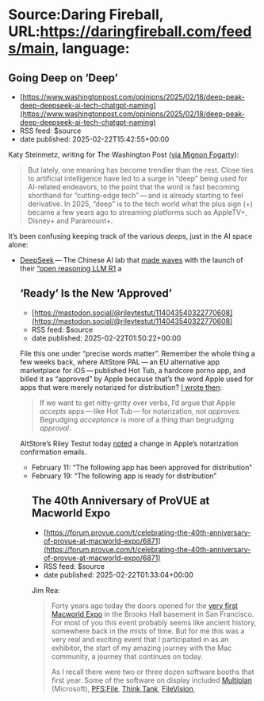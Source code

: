 # Source:Daring Fireball, URL:https://daringfireball.com/feeds/main, language:

## Going Deep on ‘Deep’
 - [https://www.washingtonpost.com/opinions/2025/02/18/deep-peak-deep-deepseek-ai-tech-chatgpt-naming](https://www.washingtonpost.com/opinions/2025/02/18/deep-peak-deep-deepseek-ai-tech-chatgpt-naming)
 - RSS feed: $source
 - date published: 2025-02-22T15:42:55+00:00

<p>Katy Steinmetz, writing for The Washington Post (<a href="https://zirk.us/@grammargirl/114037293773922406">via Mignon Fogarty</a>):</p>

<blockquote>
  <p>But lately, one meaning has become trendier than the rest. Close
ties to artificial intelligence have led to a surge in “deep”
being used for AI-related endeavors, to the point that the word is
fast becoming shorthand for “cutting-edge tech” — and is already
starting to feel derivative. In 2025, “deep” is to the tech world
what the plus sign (+) became a few years ago to streaming
platforms such as AppleTV+, Disney+ and Paramount+.</p>
</blockquote>

<p>It’s been confusing keeping track of the various <em>deep</em>s, just in the AI space alone:</p>

<ul>
<li><a href="https://www.deepseek.com/">DeepSeek</a> — The Chinese AI lab that <a href="https://daringfireball.net/linked/2025/01/27/nvidia-deepseek-haircut">made waves</a> with the launch of their <a href="https://stratechery.com/2025/deepseek-faq/">“open reasoning LLM R1</a> a

## ‘Ready’ Is the New ‘Approved’
 - [https://mastodon.social/@rileytestut/114043540322770608](https://mastodon.social/@rileytestut/114043540322770608)
 - RSS feed: $source
 - date published: 2025-02-22T01:50:22+00:00

<p>File this one under “precise words matter”. Remember the whole thing a few weeks back, where AltStore PAL — an EU alternative app marketplace for iOS — published Hot Tub, a hardcore porno app, and billed it as “approved” by Apple because that’s the word Apple used for apps that were merely notarized for distribution? <a href="https://daringfireball.net/2025/02/hot_tob_hardcore_porno_app_eu">I wrote then</a>:</p>

<blockquote>
  <p>If we want to get nitty-gritty over verbs, I’d argue that Apple
<em>accepts</em> apps — like Hot Tub — for notarization, not
<em>approves</em>. Begrudging <em>acceptance</em> is more of a thing than
begrudging <em>approval</em>.</p>
</blockquote>

<p>AltStore’s Riley Testut today <a href="https://mastodon.social/@rileytestut/114043540322770608">noted</a> a change in Apple’s notarization confirmation emails.</p>

<ul>
<li>February 11: “The following app has been approved for distribution”</li>
<li>February 19: “The following app is ready for distribution”

## The 40th Anniversary of ProVUE at Macworld Expo
 - [https://forum.provue.com/t/celebrating-the-40th-anniversary-of-provue-at-macworld-expo/6871](https://forum.provue.com/t/celebrating-the-40th-anniversary-of-provue-at-macworld-expo/6871)
 - RSS feed: $source
 - date published: 2025-02-22T01:33:04+00:00

<p>Jim Rea:</p>

<blockquote>
  <p>Forty years ago today the doors opened for the <a href="https://www.sfchronicle.com/oursf/article/Photos-of-the-first-Macworld-in-1985-and-why-15880682.php">very first
Macworld Expo</a> in the Brooks Hall basement in San Francisco.
For most of you this event probably seems like ancient history,
somewhere back in the mists of time. But for me this was a very
real and exciting event that I participated in as an exhibitor,
the start of my amazing journey with the Mac community, a journey
that continues on today.</p>

<p>As I recall there were two or three dozen software booths that
first year. Some of the software on display included
<a href="http://macintoshgarden.org/apps/multiplan-10">Multiplan</a> (Microsoft), <a href="http://macintoshgarden.org/apps/pfsfile-pfsreport">PFS:File</a>, <a href="http://macintoshgarden.org/apps/thinktank-128">Think
Tank</a>, <a href="http://macintoshgarden.org/apps/filevision">FileVision</a>, <a href="http://macintoshga

